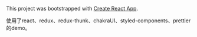 This project was bootstrapped with [Create React App](https://github.com/facebook/create-react-app).


使用了react、redux、redux-thunk、chakraUI、styled-components、prettier的demo。